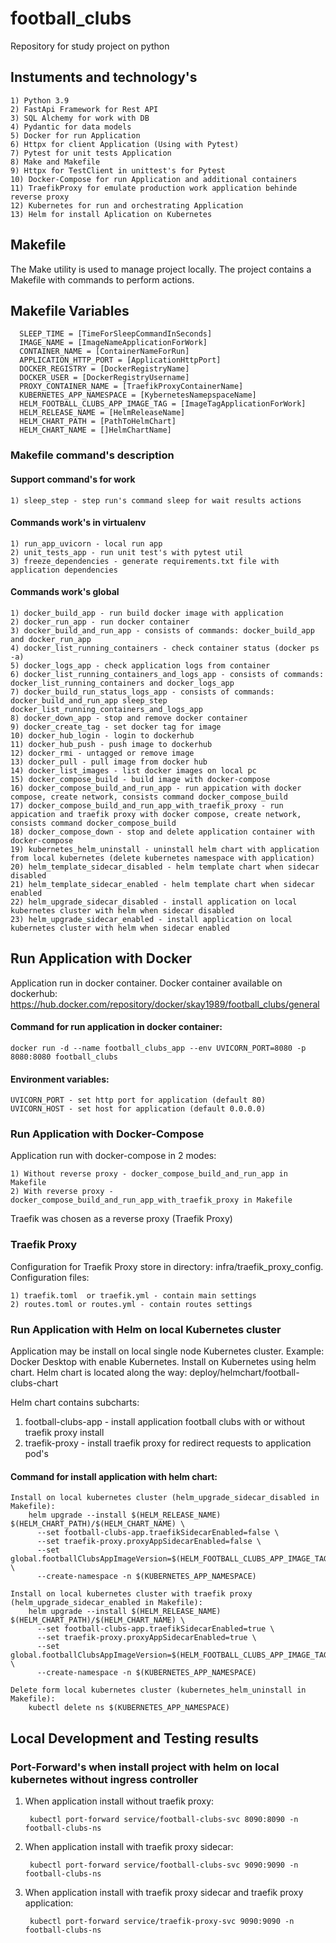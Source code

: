 # football_clubs
Repository for study project on python

## Instuments and technology's

    1) Python 3.9
    2) FastApi Framework for Rest API
    3) SQL Alchemy for work with DB
    4) Pydantic for data models
    5) Docker for run Application
    6) Httpx for client Application (Using with Pytest)
    7) Pytest for unit tests Application
    8) Make and Makefile
    9) Httpx for TestClient in unittest's for Pytest
    10) Docker-Compose for run Application and additional containers
    11) TraefikProxy for emulate production work application behinde reverse proxy
    12) Kubernetes for run and orchestrating Application
    13) Helm for install Aplication on Kubernetes


## Makefile
The Make utility is used to manage project locally.
The project contains a Makefile with commands to perform actions.

## Makefile Variables

      SLEEP_TIME = [TimeForSleepCommandInSeconds]
      IMAGE_NAME = [ImageNameApplicationForWork]
      CONTAINER_NAME = [ContainerNameForRun]
      APPLICATION_HTTP_PORT = [ApplicationHttpPort]
      DOCKER_REGISTRY = [DockerRegistryName]
      DOCKER_USER = [DockerRegistryUsername]
      PROXY_CONTAINER_NAME = [TraefikProxyContainerName]
      KUBERNETES_APP_NAMESPACE = [KybernetesNamepspaceName]
      HELM_FOOTBALL_CLUBS_APP_IMAGE_TAG = [ImageTagApplicationForWork]
      HELM_RELEASE_NAME = [HelmReleaseName]
      HELM_CHART_PATH = [PathToHelmChart]
      HELM_CHART_NAME = []HelmChartName]

### Makefile command's description

#### Support command's for work
    1) sleep_step - step run's command sleep for wait results actions

#### Commands work's in virtualenv
    1) run_app_uvicorn - local run app
    2) unit_tests_app - run unit test's with pytest util
    3) freeze_dependencies - generate requirements.txt file with application dependencies

#### Commands work's global
    1) docker_build_app - run build docker image with application
    2) docker_run_app - run docker container
    3) docker_build_and_run_app - consists of commands: docker_build_app and docker_run_app
    4) docker_list_running_containers - check container status (docker ps -a)
    5) docker_logs_app - check application logs from container
    6) docker_list_running_containers_and_logs_app - consists of commands: docker_list_running_containers and docker_logs_app
    7) docker_build_run_status_logs_app - consists of commands: docker_build_and_run_app sleep_step docker_list_running_containers_and_logs_app
    8) docker_down_app - stop and remove docker container
    9) docker_create_tag - set docker tag for image
    10) docker_hub_login - login to dockerhub
    11) docker_hub_push - push image to dockerhub
    12) docker_rmi - untagged or remove image
    13) docker_pull - pull image from docker hub
    14) docker_list_images - list docker images on local pc
    15) docker_compose_build - build image with docker-compose
    16) docker_compose_build_and_run_app - run appication with docker compose, create network, consists command docker_compose_build
    17) docker_compose_build_and_run_app_with_traefik_proxy - run appication and traefik proxy with docker compose, create network, consists command docker_compose_build
    18) docker_compose_down - stop and delete application container with docker-compose
    19) kubernetes_helm_uninstall - uninstall helm chart with application from local kubernetes (delete kubernetes namespace with application)
    20) helm_template_sidecar_disabled - helm template chart when sidecar disabled
    21) helm_template_sidecar_enabled - helm template chart when sidecar enabled
    22) helm_upgrade_sidecar_disabled - install application on local kubernetes cluster with helm when sidecar disabled
    23) helm_upgrade_sidecar_enabled - install application on local kubernetes cluster with helm when sidecar enabled

## Run Application with Docker
Application run in docker container.
Docker container available on dockerhub: 
https://hub.docker.com/repository/docker/skay1989/football_clubs/general

#### Command for run application in docker container:

    docker run -d --name football_clubs_app --env UVICORN_PORT=8080 -p 8080:8080 football_clubs

#### Environment variables:

    UVICORN_PORT - set http port for application (default 80)
    UVICORN_HOST - set host for application (default 0.0.0.0)

### Run Application with Docker-Compose
Application run with docker-compose in 2 modes:

    1) Without reverse proxy - docker_compose_build_and_run_app in Makefile
    2) With reverse proxy - docker_compose_build_and_run_app_with_traefik_proxy in Makefile

Traefik was chosen as a reverse proxy (Traefik Proxy)

### Traefik Proxy
Configuration for Traefik Proxy store in directory: infra/traefik_proxy_config.
Configuration files:

    1) traefik.toml  or traefik.yml - contain main settings
    2) routes.toml or routes.yml - contain routes settings

### Run Application with Helm on local Kubernetes cluster
Application may be install on local single node Kubernetes cluster.
Example: Docker Desktop with enable Kubernetes.
Install on Kubernetes using helm chart. Helm chart is located along the way: deploy/helmchart/football-clubs-chart

Helm chart contains subcharts:
1) football-clubs-app - install application football clubs with or without traefik proxy install
2) traefik-proxy - install traefik proxy for redirect requests to application pod's

#### Command for install application with helm chart:

    Install on local kubernetes cluster (helm_upgrade_sidecar_disabled in Makefile):
        helm upgrade --install $(HELM_RELEASE_NAME) $(HELM_CHART_PATH)/$(HELM_CHART_NAME) \
		  --set football-clubs-app.traefikSidecarEnabled=false \
		  --set traefik-proxy.proxyAppSidecarEnabled=false \
		  --set global.footballClubsAppImageVersion=$(HELM_FOOTBALL_CLUBS_APP_IMAGE_TAG) \
		  --create-namespace -n $(KUBERNETES_APP_NAMESPACE)

    Install on local kubernetes cluster with traefik proxy (helm_upgrade_sidecar_enabled in Makefile):
        helm upgrade --install $(HELM_RELEASE_NAME) $(HELM_CHART_PATH)/$(HELM_CHART_NAME) \
		  --set football-clubs-app.traefikSidecarEnabled=true \
		  --set traefik-proxy.proxyAppSidecarEnabled=true \
		  --set global.footballClubsAppImageVersion=$(HELM_FOOTBALL_CLUBS_APP_IMAGE_TAG) \
		  --create-namespace -n $(KUBERNETES_APP_NAMESPACE)
    
    Delete form local kubernetes cluster (kubernetes_helm_uninstall in Makefile):
        kubectl delete ns $(KUBERNETES_APP_NAMESPACE)

## Local Development and Testing results

### Port-Forward's when install project with helm on local kubernetes without ingress controller

1) When application install without traefik proxy: 

        kubectl port-forward service/football-clubs-svc 8090:8090 -n football-clubs-ns

2) When application install with traefik proxy sidecar:

        kubectl port-forward service/football-clubs-svc 9090:9090 -n football-clubs-ns

3) When application install with traefik proxy sidecar and traefik proxy application:

        kubectl port-forward service/traefik-proxy-svc 9090:9090 -n football-clubs-ns

    